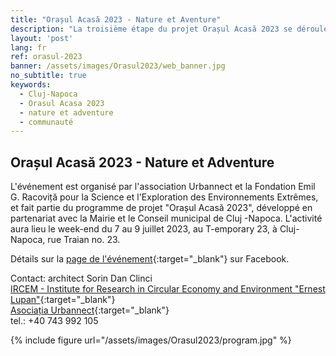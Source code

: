 ```yaml
---
title: "Orașul Acasă 2023 - Nature et Aventure"
description: "La troisième étape du projet Orașul Acasă 2023 se déroulera du 7 au 9 juillet 2023 au T-emporary 23. L'association Urbannect en partenariat avec la Fondation Emil G. Racoviță pour la Science et l'Exploration dans les Environnements Extrêmes, avec le soutien de la Mairie et le Conseil municipal de Cluj-Napoca proposent aux habitants de Cluj une rencontre avec le monde des explorateurs et des aventuriers en pleine nature."
layout: 'post'
lang: fr
ref: orasul-2023
banner: /assets/images/Orasul2023/web_banner.jpg
no_subtitle: true
keywords:
  - Cluj-Napoca
  - Orasul Acasa 2023
  - nature et adventure
  - communauté
---
```


## Orașul Acasă 2023 - Nature et Adventure

L'événement est organisé par l'association Urbannect et la Fondation Emil G. Racoviță pour la Science et l'Exploration des Environnements Extrêmes, et fait partie du programme de projet "Orașul Acasă 2023", développé en partenariat avec la Mairie et le Conseil municipal de Cluj -Napoca. L'activité aura lieu le week-end du 7 au 9 juillet 2023, au T-emporary 23, à Cluj-Napoca, rue Traian no. 23.

Détails sur la [page de l'événement](https://fb.me/e/2AWuSSXuE){:target="_blank"} sur Facebook.

Contact: architect Sorin Dan Clinci \
[IRCEM - Institute for Research in Circular Economy and Environment "Ernest Lupan"](http://www.ircem.ro/home-2){:target="_blank"} \
[Asociația Urbannect](https://www.facebook.com/urbannect){:target="_blank"} \
tel.: +40 743 992 105

{% include figure url="/assets/images/Orasul2023/program.jpg" %}
